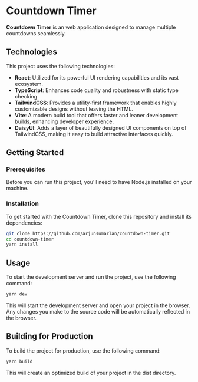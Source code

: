 # Countdown Timer

**Countdown Timer** is an web application designed to manage multiple countdowns seamlessly.

## Technologies

This project uses the following technologies:

- **React**: Utilized for its powerful UI rendering capabilities and its vast ecosystem.
- **TypeScript**: Enhances code quality and robustness with static type checking.
- **TailwindCSS**: Provides a utility-first framework that enables highly customizable designs without leaving the HTML.
- **Vite**: A modern build tool that offers faster and leaner development builds, enhancing developer experience.
- **DaisyUI**: Adds a layer of beautifully designed UI components on top of TailwindCSS, making it easy to build attractive interfaces quickly.

## Getting Started

### Prerequisites

Before you can run this project, you'll need to have Node.js installed on your machine.

### Installation

To get started with the Countdown Timer, clone this repository and install its dependencies:

```bash
git clone https://github.com/arjunsumarlan/countdown-timer.git
cd countdown-timer
yarn install
```

## Usage

To start the development server and run the project, use the following command:

```bash
yarn dev
```

This will start the development server and open your project in the browser. Any changes you make to the source code will be automatically reflected in the browser.

## Building for Production

To build the project for production, use the following command:

```bash
yarn build
```

This will create an optimized build of your project in the dist directory.
